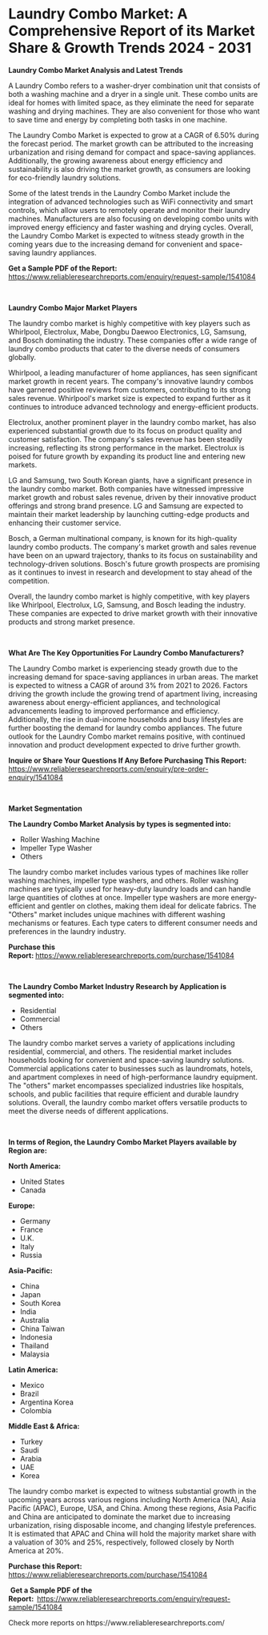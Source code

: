 <p><h1>Laundry Combo Market: A Comprehensive Report of its Market Share & Growth Trends 2024 - 2031</h1></p><p><strong>Laundry Combo Market Analysis and Latest Trends</strong></p>
<p><p>A Laundry Combo refers to a washer-dryer combination unit that consists of both a washing machine and a dryer in a single unit. These combo units are ideal for homes with limited space, as they eliminate the need for separate washing and drying machines. They are also convenient for those who want to save time and energy by completing both tasks in one machine.</p><p>The Laundry Combo Market is expected to grow at a CAGR of 6.50% during the forecast period. The market growth can be attributed to the increasing urbanization and rising demand for compact and space-saving appliances. Additionally, the growing awareness about energy efficiency and sustainability is also driving the market growth, as consumers are looking for eco-friendly laundry solutions.</p><p>Some of the latest trends in the Laundry Combo Market include the integration of advanced technologies such as WiFi connectivity and smart controls, which allow users to remotely operate and monitor their laundry machines. Manufacturers are also focusing on developing combo units with improved energy efficiency and faster washing and drying cycles. Overall, the Laundry Combo Market is expected to witness steady growth in the coming years due to the increasing demand for convenient and space-saving laundry appliances.</p></p>
<p><strong>Get a Sample PDF of the Report:&nbsp;</strong> <a href="https://www.reliableresearchreports.com/enquiry/request-sample/1541084">https://www.reliableresearchreports.com/enquiry/request-sample/1541084</a></p>
<p>&nbsp;</p>
<p><strong>Laundry Combo Major Market Players</strong></p>
<p><p>The laundry combo market is highly competitive with key players such as Whirlpool, Electrolux, Mabe, Dongbu Daewoo Electronics, LG, Samsung, and Bosch dominating the industry. These companies offer a wide range of laundry combo products that cater to the diverse needs of consumers globally.</p><p>Whirlpool, a leading manufacturer of home appliances, has seen significant market growth in recent years. The company's innovative laundry combos have garnered positive reviews from customers, contributing to its strong sales revenue. Whirlpool's market size is expected to expand further as it continues to introduce advanced technology and energy-efficient products.</p><p>Electrolux, another prominent player in the laundry combo market, has also experienced substantial growth due to its focus on product quality and customer satisfaction. The company's sales revenue has been steadily increasing, reflecting its strong performance in the market. Electrolux is poised for future growth by expanding its product line and entering new markets.</p><p>LG and Samsung, two South Korean giants, have a significant presence in the laundry combo market. Both companies have witnessed impressive market growth and robust sales revenue, driven by their innovative product offerings and strong brand presence. LG and Samsung are expected to maintain their market leadership by launching cutting-edge products and enhancing their customer service.</p><p>Bosch, a German multinational company, is known for its high-quality laundry combo products. The company's market growth and sales revenue have been on an upward trajectory, thanks to its focus on sustainability and technology-driven solutions. Bosch's future growth prospects are promising as it continues to invest in research and development to stay ahead of the competition.</p><p>Overall, the laundry combo market is highly competitive, with key players like Whirlpool, Electrolux, LG, Samsung, and Bosch leading the industry. These companies are expected to drive market growth with their innovative products and strong market presence.</p></p>
<p>&nbsp;</p>
<p><strong>What Are The Key Opportunities For Laundry Combo Manufacturers?</strong></p>
<p><p>The Laundry Combo market is experiencing steady growth due to the increasing demand for space-saving appliances in urban areas. The market is expected to witness a CAGR of around 3% from 2021 to 2026. Factors driving the growth include the growing trend of apartment living, increasing awareness about energy-efficient appliances, and technological advancements leading to improved performance and efficiency. Additionally, the rise in dual-income households and busy lifestyles are further boosting the demand for laundry combo appliances. The future outlook for the Laundry Combo market remains positive, with continued innovation and product development expected to drive further growth.</p></p>
<p><strong>Inquire or Share Your Questions If Any Before Purchasing This Report:</strong> <a href="https://www.reliableresearchreports.com/enquiry/pre-order-enquiry/1541084">https://www.reliableresearchreports.com/enquiry/pre-order-enquiry/1541084</a></p>
<p>&nbsp;</p>
<p><strong>Market Segmentation</strong></p>
<p><strong>The Laundry Combo Market Analysis by types is segmented into:</strong></p>
<p><ul><li>Roller Washing Machine</li><li>Impeller Type Washer</li><li>Others</li></ul></p>
<p><p>The laundry combo market includes various types of machines like roller washing machines, impeller type washers, and others. Roller washing machines are typically used for heavy-duty laundry loads and can handle large quantities of clothes at once. Impeller type washers are more energy-efficient and gentler on clothes, making them ideal for delicate fabrics. The "Others" market includes unique machines with different washing mechanisms or features. Each type caters to different consumer needs and preferences in the laundry industry.</p></p>
<p><strong>Purchase this Report:&nbsp;</strong><a href="https://www.reliableresearchreports.com/purchase/1541084">https://www.reliableresearchreports.com/purchase/1541084</a></p>
<p>&nbsp;</p>
<p><strong>The Laundry Combo Market Industry Research by Application is segmented into:</strong></p>
<p><ul><li>Residential</li><li>Commercial</li><li>Others</li></ul></p>
<p><p>The laundry combo market serves a variety of applications including residential, commercial, and others. The residential market includes households looking for convenient and space-saving laundry solutions. Commercial applications cater to businesses such as laundromats, hotels, and apartment complexes in need of high-performance laundry equipment. The "others" market encompasses specialized industries like hospitals, schools, and public facilities that require efficient and durable laundry solutions. Overall, the laundry combo market offers versatile products to meet the diverse needs of different applications.</p></p>
<p>&nbsp;</p>
<p><strong>In terms of Region, the Laundry Combo Market Players available by Region are:</strong></p>
<p>
    <p> <strong> North America: </strong>
        <ul>
            <li>United States</li>
            <li>Canada</li>
        </ul>
        </p> 
    <p> <strong> Europe: </strong>
        <ul>
            <li>Germany</li>
            <li>France</li>
            <li>U.K.</li>
            <li>Italy</li>
            <li>Russia</li>
        </ul>
        </p> 
    <p> <strong> Asia-Pacific: </strong>
        <ul>
            <li>China</li>
            <li>Japan</li>
            <li>South Korea</li>
            <li>India</li>
            <li>Australia</li>
            <li>China Taiwan</li>
            <li>Indonesia</li>
            <li>Thailand</li>
            <li>Malaysia</li>
        </ul>
        </p> 
    <p> <strong> Latin America: </strong>
        <ul>
            <li>Mexico</li>
            <li>Brazil</li>
            <li>Argentina Korea</li>
            <li>Colombia</li>
        </ul>
        </p> 
    <p> <strong> Middle East & Africa: </strong>
        <ul>
            <li>Turkey</li>
            <li>Saudi</li>
            <li>Arabia</li>
            <li>UAE</li>
            <li>Korea</li>
        </ul>
    </p>
    </p>
<p><p>The laundry combo market is expected to witness substantial growth in the upcoming years across various regions including North America (NA), Asia Pacific (APAC), Europe, USA, and China. Among these regions, Asia Pacific and China are anticipated to dominate the market due to increasing urbanization, rising disposable income, and changing lifestyle preferences. It is estimated that APAC and China will hold the majority market share with a valuation of 30% and 25%, respectively, followed closely by North America at 20%.</p></p>
<p><strong>Purchase this Report: </strong><a href="https://www.reliableresearchreports.com/purchase/1541084">https://www.reliableresearchreports.com/purchase/1541084</a></p>
<p>&nbsp;<strong>Get a Sample PDF of the Report:&nbsp;&nbsp;</strong><a href="https://www.reliableresearchreports.com/enquiry/request-sample/1541084">https://www.reliableresearchreports.com/enquiry/request-sample/1541084</a></p>
<p><strong></strong></p>
<p>Check more reports on https://www.reliableresearchreports.com/</p>